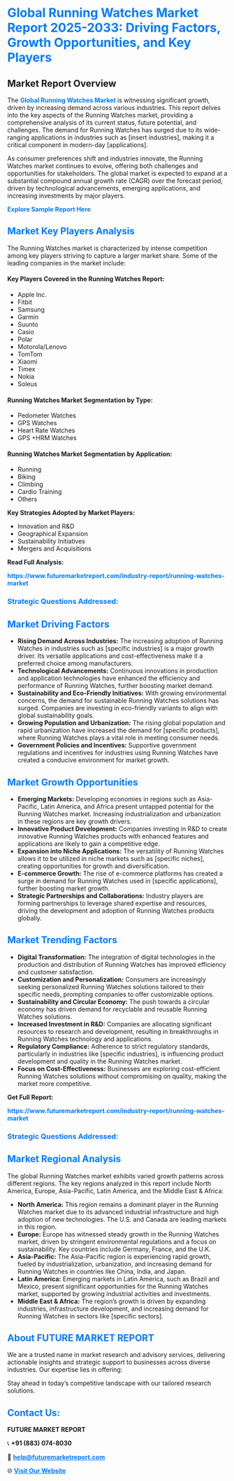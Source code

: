<h1 style="color: #007BFF;">Global Running Watches Market Report 2025-2033: Driving Factors, Growth Opportunities, and Key Players</h1>

<section id="overview">
<h2>Market Report Overview</h2>
<p>The <a href="https://www.futuremarketreport.com/industry-report/running-watches-market" style="color: #007BFF; text-decoration: none;"><strong>Global Running Watches Market</strong></a> is witnessing significant growth, driven by increasing demand across various industries. This report delves into the key aspects of the Running Watches market, providing a comprehensive analysis of its current status, future potential, and challenges. The demand for Running Watches has surged due to its wide-ranging applications in industries such as [insert industries], making it a critical component in modern-day [applications].</p>
<p>As consumer preferences shift and industries innovate, the Running Watches market continues to evolve, offering both challenges and opportunities for stakeholders. The global market is expected to expand at a substantial compound annual growth rate (CAGR) over the forecast period, driven by technological advancements, emerging applications, and increasing investments by major players.</p>
</section>

<section id="overview">
<p><a href="https://www.futuremarketreport.com/request-sample/reportId=93015" style="color: #007BFF; text-decoration: none;"><strong>Explore Sample Report Here</strong></a></p>
</section>

<section id="key-players">
<h2 style="color: #007BFF;">Market Key Players Analysis</h2>
<p>The Running Watches market is characterized by intense competition among key players striving to capture a larger market share. Some of the leading companies in the market include:</p>
<h4>Key Players Covered in the Running Watches Report:</h4>
<ul><li>Apple Inc.</li><li>Fitbit</li><li>Samsung</li><li>Garmin</li><li>Suunto</li><li>Casio</li><li>Polar</li><li>Motorola/Lenovo</li><li>TomTom</li><li>Xiaomi</li><li>Timex</li><li>Nokia</li><li>Soleus</li></ul>
<h4>Running Watches Market Segmentation by Type:</h4>
<ul><li>Pedometer Watches</li><li>GPS Watches</li><li>Heart Rate Watches</li><li>GPS +HRM Watches</li></ul>

<h4>Running Watches Market Segmentation by Application:</h4>
<ul><li>Running</li><li>Biking</li><li>Climbing</li><li>Cardio Training</li><li>Others</li></ul>
<p><strong>Key Strategies Adopted by Market Players:</strong></p>
<ul>
<li>Innovation and R&D</li>
<li>Geographical Expansion</li>
<li>Sustainability Initiatives</li>
<li>Mergers and Acquisitions</li>
</ul>
</section>

<section>
<p><strong>Read Full Analysis: </strong></p><a href="https://www.futuremarketreport.com/industry-report/running-watches-market" style="color: #007BFF; text-decoration: none;"><strong>https://www.futuremarketreport.com/industry-report/running-watches-market</strong></a>
<h3 style="color: #007BFF;">Strategic Questions Addressed:</h3>
</section>

<section id="driving-factors">
<h2 style="color: #007BFF;">Market Driving Factors</h2>
<ul>
<li><strong>Rising Demand Across Industries:</strong> The increasing adoption of Running Watches in industries such as [specific industries] is a major growth driver. Its versatile applications and cost-effectiveness make it a preferred choice among manufacturers.</li>
<li><strong>Technological Advancements:</strong> Continuous innovations in production and application technologies have enhanced the efficiency and performance of Running Watches, further boosting market demand.</li>
<li><strong>Sustainability and Eco-Friendly Initiatives:</strong> With growing environmental concerns, the demand for sustainable Running Watches solutions has surged. Companies are investing in eco-friendly variants to align with global sustainability goals.</li>
<li><strong>Growing Population and Urbanization:</strong> The rising global population and rapid urbanization have increased the demand for [specific products], where Running Watches plays a vital role in meeting consumer needs.</li>
<li><strong>Government Policies and Incentives:</strong> Supportive government regulations and incentives for industries using Running Watches have created a conducive environment for market growth.</li>
</ul>
</section>

<section id="growth-opportunities">
<h2 style="color: #007BFF;">Market Growth Opportunities</h2>
<ul>
<li><strong>Emerging Markets:</strong> Developing economies in regions such as Asia-Pacific, Latin America, and Africa present untapped potential for the Running Watches market. Increasing industrialization and urbanization in these regions are key growth drivers.</li>
<li><strong>Innovative Product Development:</strong> Companies investing in R&D to create innovative Running Watches products with enhanced features and applications are likely to gain a competitive edge.</li>
<li><strong>Expansion into Niche Applications:</strong> The versatility of Running Watches allows it to be utilized in niche markets such as [specific niches], creating opportunities for growth and diversification.</li>
<li><strong>E-commerce Growth:</strong> The rise of e-commerce platforms has created a surge in demand for Running Watches used in [specific applications], further boosting market growth.</li>
<li><strong>Strategic Partnerships and Collaborations:</strong> Industry players are forming partnerships to leverage shared expertise and resources, driving the development and adoption of Running Watches products globally.</li>
</ul>
</section>

<section id="trending-factors">
<h2 style="color: #007BFF;">Market Trending Factors</h2>
<ul>
<li><strong>Digital Transformation:</strong> The integration of digital technologies in the production and distribution of Running Watches has improved efficiency and customer satisfaction.</li>
<li><strong>Customization and Personalization:</strong> Consumers are increasingly seeking personalized Running Watches solutions tailored to their specific needs, prompting companies to offer customizable options.</li>
<li><strong>Sustainability and Circular Economy:</strong> The push towards a circular economy has driven demand for recyclable and reusable Running Watches solutions.</li>
<li><strong>Increased Investment in R&D:</strong> Companies are allocating significant resources to research and development, resulting in breakthroughs in Running Watches technology and applications.</li>
<li><strong>Regulatory Compliance:</strong> Adherence to strict regulatory standards, particularly in industries like [specific industries], is influencing product development and quality in the Running Watches market.</li>
<li><strong>Focus on Cost-Effectiveness:</strong> Businesses are exploring cost-efficient Running Watches solutions without compromising on quality, making the market more competitive.</li>
</ul>
</section>

<section>
<p><strong>Get Full Report: </strong></p><a href="https://www.futuremarketreport.com/industry-report/running-watches-market" style="color: #007BFF; text-decoration: none;"><strong>https://www.futuremarketreport.com/industry-report/running-watches-market</strong></a>
<h3 style="color: #007BFF;">Strategic Questions Addressed:</h3>
</section>


<section id="regional-analysis">
<h2 style="color: #007BFF;">Market Regional Analysis</h2>
<p>The global Running Watches market exhibits varied growth patterns across different regions. The key regions analyzed in this report include North America, Europe, Asia-Pacific, Latin America, and the Middle East & Africa:</p>
<ul>
<li><strong>North America:</strong> This region remains a dominant player in the Running Watches market due to its advanced industrial infrastructure and high adoption of new technologies. The U.S. and Canada are leading markets in this region.</li>
<li><strong>Europe:</strong> Europe has witnessed steady growth in the Running Watches market, driven by stringent environmental regulations and a focus on sustainability. Key countries include Germany, France, and the U.K.</li>
<li><strong>Asia-Pacific:</strong> The Asia-Pacific region is experiencing rapid growth, fueled by industrialization, urbanization, and increasing demand for Running Watches in countries like China, India, and Japan.</li>
<li><strong>Latin America:</strong> Emerging markets in Latin America, such as Brazil and Mexico, present significant opportunities for the Running Watches market, supported by growing industrial activities and investments.</li>
<li><strong>Middle East & Africa:</strong> The region’s growth is driven by expanding industries, infrastructure development, and increasing demand for Running Watches in sectors like [specific sectors].</li>
</ul>
</section>

<footer>
<h2 style="color: #007BFF;">About FUTURE MARKET REPORT</h2>
<p>We are a trusted name in market research and advisory services, delivering actionable insights and strategic support to businesses across diverse industries. Our expertise lies in offering:</p>

<p>Stay ahead in today’s competitive landscape with our tailored research solutions.</p>

<h2 style="color: #007BFF;">Contact Us:</h2>
<p><strong>FUTURE MARKET REPORT</strong></p>
<p>📞 <strong>+91 (883) 074-8030</strong></p>
<p>📧 <strong><a href="mailto:help@futuremarketreport.com" style="color: #007BFF;">help@futuremarketreport.com</a></strong></p>
<p>🌐 <strong><a href="https://www.futuremarketreport.com/" style="color: #007BFF;">Visit Our Website</a></strong></p>
</footer>